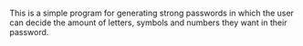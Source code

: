 This is a simple program for generating strong passwords in which the user can decide the amount of letters, symbols
and numbers they want in their password.
